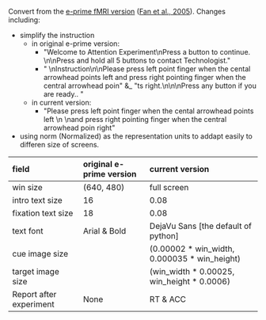 Convert from the [e-prime fMRI version](http://people.qc.cuny.edu/Faculty/Jin.Fan/Pages/Downloads.aspx) ([Fan et al., 2005](https://www.sciencedirect.com/science/article/abs/pii/S1053811905000984?via%3Dihub)).
Changes including:
  * simplify the instruction
    - in original e-prime version:
      - "Welcome to Attention Experiment\nPress a button to continue. \n\nPress and hold all 5 buttons to contact Technologist."
      - " \nInstruction\n\nPlease press left point finger when the cental arrowhead points left and press right pointing finger when the central arrowhead poin" &_ 
				"ts right.\n\n\nPress any button if you are ready.. "
    - in current version:
      - "Please press left point finger when the cental arrowhead points left \n \nand press right pointing finger when the central arrowhead poin right"
  * using norm (Normalized) as the representation units to addapt easily to differen size of screens.

    
| field | original e-prime version | current version |
|:----------------|:----------------|:----------------|
| win size | (640, 480) | full screen |
| intro text size | 16 | 0.08 |
| fixation text size | 18 | 0.08 |
| text font | Arial & Bold | DejaVu Sans [the default of python] |
| cue image size|  | (0.00002 * win_width, 0.000035 * win_height) |
| target image size |  | (win_width * 0.00025, win_height * 0.0006) |
| Report after experiment | None | RT & ACC |
